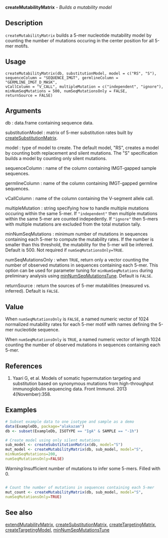 





**createMutabilityMatrix** - *Builds a mutability model*

Description
--------------------

`createMutabilityMatrix` builds a 5-mer nucleotide mutability model by counting 
the number of mutations occuring in the center position for all 5-mer motifs.


Usage
--------------------
```
createMutabilityMatrix(db, substitutionModel, model = c("RS", "S"),
sequenceColumn = "SEQUENCE_IMGT", germlineColumn = "GERMLINE_IMGT_D_MASK",
vCallColumn = "V_CALL", multipleMutation = c("independent", "ignore"),
minNumSeqMutations = 500, numSeqMutationsOnly = FALSE,
returnSource = FALSE)
```

Arguments
-------------------

db
:   data.frame containing sequence data.

substitutionModel
:   matrix of 5-mer substitution rates built by 
[createSubstitutionMatrix](createSubstitutionMatrix.md).

model
:   type of model to create. The default model, "RS", creates 
a model by counting both replacement and silent mutations.
The "S" specification builds a model by counting only 
silent mutations.

sequenceColumn
:   name of the column containing IMGT-gapped sample sequences.

germlineColumn
:   name of the column containing IMGT-gapped germline sequences.

vCallColumn
:   name of the column containing the V-segment allele call.

multipleMutation
:   string specifying how to handle multiple mutations occuring 
within the same 5-mer. If `"independent"` then multiple 
mutations within the same 5-mer are counted indepedently. 
If `"ignore"` then 5-mers with multiple mutations are 
excluded from the total mutation tally.

minNumSeqMutations
:   minimum number of mutations in sequences containing each 5-mer
to compute the mutability rates. If the number is smaller 
than this threshold, the mutability for the 5-mer will be 
inferred. Default is 500. Not required if 
`numSeqMutationsOnly=TRUE`.

numSeqMutationsOnly
:   when `TRUE`, return only a vector counting the number of 
observed mutations in sequences containing each 5-mer. This 
option can be used for parameter tuning for `minNumSeqMutations` 
during preliminary analysis using [minNumSeqMutationsTune](minNumSeqMutationsTune.md). 
Default is `FALSE`.

returnSource
:   return the sources of 5-mer mutabilities (measured vs.
inferred). Default is `FALSE`.




Value
-------------------

When `numSeqMutationsOnly` is `FALSE`, a named numeric vector of 1024 
normalized mutability rates for each 5-mer motif with names defining the 5-mer 
nucleotide sequence. 

When `numSeqMutationsOnly` is `TRUE`, a named numeric
vector of length 1024 counting the number of observed mutations in sequences containing 
each 5-mer.


References
-------------------


1. Yaari G, et al. Models of somatic hypermutation targeting and substitution based
on synonymous mutations from high-throughput immunoglobulin sequencing data. 
Front Immunol. 2013 4(November):358.
 



Examples
-------------------

```R
# Subset example data to one isotype and sample as a demo
data(ExampleDb, package="alakazam")
db <- subset(ExampleDb, ISOTYPE == "IgA" & SAMPLE == "-1h")

# Create model using only silent mutations
sub_model <- createSubstitutionMatrix(db, model="S")
mut_model <- createMutabilityMatrix(db, sub_model, model="S", 
minNumSeqMutations=200,
numSeqMutationsOnly=FALSE)

```

*Warning*:Insufficient number of mutations to infer some 5-mers. Filled with 0. 
```R

# Count the number of mutations in sequences containing each 5-mer
mut_count <- createMutabilityMatrix(db, sub_model, model="S", 
numSeqMutationsOnly=TRUE)
```



See also
-------------------

[extendMutabilityMatrix](extendMutabilityMatrix.md), [createSubstitutionMatrix](createSubstitutionMatrix.md), 
[createTargetingMatrix](createTargetingMatrix.md), [createTargetingModel](createTargetingModel.md),
[minNumSeqMutationsTune](minNumSeqMutationsTune.md)



